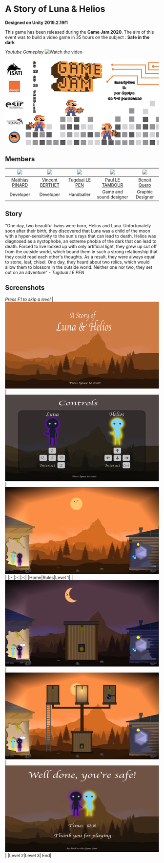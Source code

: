 # A Story of Luna & Helios
**Designed on Unity 2019.2.19f1**


This game has been released during the **Game Jam 2020**. The aim of this event was to build a video game in 35 hours on the subject : **Safe in the dark**

*[Youtube Gameplay](https://www.youtube.com/watch?v=EwTJOxKciyE&feature=youtu.be)*
[![Watch the video](https://img.youtube.com/vi/EwTJOxKciyE/maxresdefault.jpg)](https://youtu.be/EwTJOxKciyE)

![](./Docs/GameJam2k20.jpg)


## Members

| ![](https://avatars3.githubusercontent.com/u/24277058?s=460&v=4) | ![](https://avatars3.githubusercontent.com/u/22341309?s=460&v=4) | ![](https://avatars1.githubusercontent.com/u/36531482?s=460&v=4) | ![](https://avatars2.githubusercontent.com/u/33762280?s=460&v=4) | ![](https://avatars1.githubusercontent.com/u/33760332?s=460&v=4) | 
|:-:|:-:|:-:| :-:| :-:| 
| [Matthias PINARD](https://github.com/Nassafy) | [Vincent BERTHET](https://github.com/RealVincentBerthet) | [Tugdual LE PEN](https://github.com/Tuckdu) | [Paul LE TAMBOUR](https://github.com/PandoS0CE) | [Benoit Quero](https://github.com/benoitquero) | 
| Developer | Developer | Handballer | Game and sound designer | Graphic Designer |


## Story

"One day, two beautiful twins were born, Helios and Luna. Unfortunately soon after their birth, they discovered that Luna was a child of the moon with a hyper-sensitivity to the sun's rays that can lead to death. Helios was diagnosed as a nyctophobe, an extreme phobia of the dark that can lead to death. Forced to live locked up with only artificial light, they grew up cut off from the outside world, which bound them in such a strong relationship that they could read each other's thoughts. As a result, they were always equal to stone, leaf, chisel. One day, they heard about two relics, which would allow them to blossom in the outside world. Neither one nor two, they set out on an adventure"  *- Tugdual LE PEN*

## Screenshots

*Press F1 to skip a level*
| ![](./Docs/Home.png) | ![](./Docs/Rules.png) | ![](./Docs/Level_1.png) |
|:-:|:-:|:-:|
|Home|Rules|Level 1|
| ![](./Docs/Level_2.png)| ![](./Docs/Level_3.png) |  ![](./Docs/End.png) |
|Level 2|Level 3| End|
